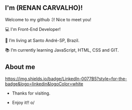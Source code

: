 
## I'm (RENAN CARVALHO)!

Welcome to my github :)! Nice to meet you! 
 
:computer: I'm Front-End Developer!

:house_with_garden: I’m living at Santo André-SP, Brazil.

:books: I’m currently learning JavaScript, HTML, CSS and GIT.


## About me

https://img.shields.io/badge/LinkedIn-0077B5?style=for-the-badge&logo=linkedin&logoColor=white



- Thanks for visiting.

- Enjoy it!! o/


